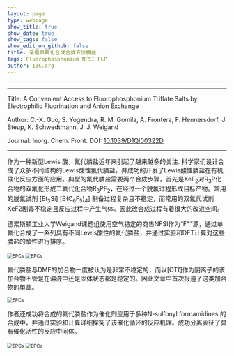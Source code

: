 ```yaml
---
layout: page
type: webpage
show_title: true
show_date: true
show_tags: false
show_edit_on_github: false
title: 亲电单氟化合成合成五价膦盐
tags: Fluorophosphonium NFSI FLP
author: 13C.org
---
```


-----





-----

Title: A Convenient Access to Fluorophosphonium Triflate Salts by Electrophilic Fluorination and Anion Exchange

Author:  C.-X. Guo, S. Yogendra, R. M. Gomila, A. Frontera, F. Hennersdorf, J. Steup, K. Schwedtmann, J. J. Weigand

Journal:   Inorg. Chem. Front. DOI: [10.1039/D1QI00322D](http://dx.doi.org/10.1039/D1QI00322D)

-----

作为一种新型Lewis 酸，氟代膦盐近年来引起了越来越多的关注. 科学家们设计合成了众多不同结构的Lewis酸性氟代膦盐，并成功的开发了Lewis酸性膦盐在有机催化反应方面的应用。典型的氟代膦盐需要两个合成步骤，首先是XeF<sub>2</sub>对R<sub>3</sub>P化合物的双氟化形成二氟代化合物R<sub>3</sub>PF<sub>2</sub>，在经过一个脱氟过程形成目标产物。常用的脱氟试剂 [Et<sub>3</sub>Si] [B(C<sub>6</sub>F<sub>5</sub>)<sub>4</sub>] 制备过程复杂且不稳定，而常用的双氟代试剂XeF2剧毒不稳定且反应过程中产生气体。因此改合成过程有着很大的改进空间。

德累斯顿工业大学Weigand课题组使用空气稳定的商售NFSI作为“F<sup>+</sup>”源，通过单氟化合成了一系列具有不同Lewis酸性的氟代膦盐，并通过实验和DFT计算对这些膦盐的酸性进行排序。

<img src="/assets/images/upload/2020-06-16-%E5%8D%95%E6%AD%A5%E5%90%88%E6%88%90%E4%B8%83%E5%85%83%E6%9D%82%E7%8E%AF.assets/EPCs.png" alt="EPCs" style="zoom:75%;" />

<img src="/assets/images/upload/2020-06-16-%E5%8D%95%E6%AD%A5%E5%90%88%E6%88%90%E4%B8%83%E5%85%83%E6%9D%82%E7%8E%AF.assets/EPCs-sturcture.png" alt="EPCs" style="zoom:75%;" />

氟代膦盐与DMF的加合物一度被认为是非常不稳定的，而以[OTf]作为阴离子的该加合物不管是在溶液中还是固体状态都是稳定的。因此文章中首次报道了这类加合物的单晶。

<img src="/assets/images/upload/2020-06-16-%E5%8D%95%E6%AD%A5%E5%90%88%E6%88%90%E4%B8%83%E5%85%83%E6%9D%82%E7%8E%AF.assets/DMF-adduct.png" alt="EPCs" style="zoom:75%;" />

作者还成功将合成的氟代膦盐作为催化剂应用于多种N-sulfonyl formamidines 的合成中，并通过实验和计算详细探究了该催化循环的反应机理。成功分离表征了具有催化活性的反应中间体。

<img src="/assets/images/upload/2020-06-16-%E5%8D%95%E6%AD%A5%E5%90%88%E6%88%90%E4%B8%83%E5%85%83%E6%9D%82%E7%8E%AF.assets/substrates.png" alt="EPCs" style="zoom:75%;" />

<img src="/assets/images/upload/2020-06-16-%E5%8D%95%E6%AD%A5%E5%90%88%E6%88%90%E4%B8%83%E5%85%83%E6%9D%82%E7%8E%AF.assets/catalyticcycle.png" alt="EPCs" style="zoom:75%;" />